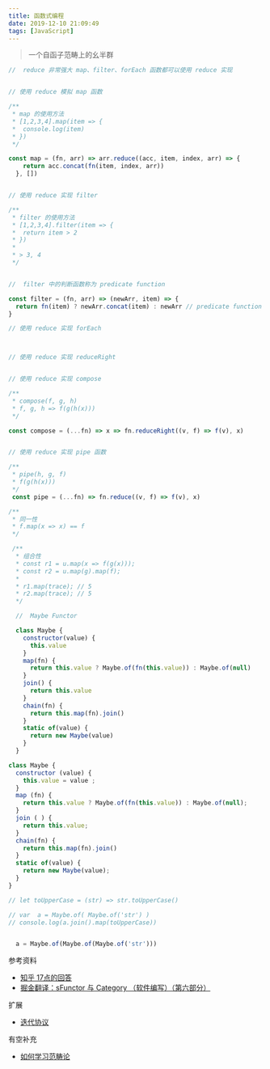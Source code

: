 ```yaml
---
title: 函数式编程
date: 2019-12-10 21:09:49
tags: [JavaScript]
---
```




 > 一个自函子范畴上的幺半群

```JavaScript
//  reduce 非常强大 map、filter、forEach 函数都可以使用 reduce 实现


// 使用 reduce 模拟 map 函数

/**
 * map 的使用方法
 * [1,2,3,4].map(item => {
 *  console.log(item)
 * })
 */

const map = (fn, arr) => arr.reduce((acc, item, index, arr) => {
    return acc.concat(fn(item, index, arr))
  }, [])


// 使用 reduce 实现 filter

/**
 * filter 的使用方法
 * [1,2,3,4].filter(item => {
 *  return item > 2
 * })
 * 
 * > 3, 4
 */


//  filter 中的判断函数称为 predicate function

const filter = (fn, arr) => (newArr, item) => {
  return fn(item) ? newArr.concat(item) : newArr // predicate function
}

// 使用 reduce 实现 forEach



// 使用 reduce 实现 reduceRight


// 使用 reduce 实现 compose

/**
 * compose(f, g, h)
 * f, g, h => f(g(h(x)))
 */

const compose = (...fn) => x => fn.reduceRight((v, f) => f(v), x)


// 使用 reduce 实现 pipe 函数

/**
 * pipe(h, g, f)
 * f(g(h(x)))
 */
 const pipe = (...fn) => fn.reduce((v, f) => f(v), x)

/**
 * 同一性
 * f.map(x => x) == f
 */

 /**
  * 组合性
  * const r1 = u.map(x => f(g(x)));
  * const r2 = u.map(g).map(f);
  * 
  * r1.map(trace); // 5
  * r2.map(trace); // 5
  */

  //  Maybe Functor

  class Maybe {
    constructor(value) {
      this.value
    }
    map(fn) {
      return this.value ? Maybe.of(fn(this.value)) : Maybe.of(null)
    }
    join() {
      return this.value
    }
    chain(fn) {
      return this.map(fn).join()
    }
    static of(value) {
      return new Maybe(value)
    }
  }

class Maybe {
  constructor (value) {
    this.value = value ;
  }      
  map (fn) {
    return this.value ? Maybe.of(fn(this.value)) : Maybe.of(null);
  }
  join ( ) {
    return this.value;
  }
  chain(fn) {
    return this.map(fn).join()
  }
  static of(value) {
    return new Maybe(value);
  }
}

// let toUpperCase = (str) => str.toUpperCase()

// var  a = Maybe.of( Maybe.of('str') ) 
// console.log(a.join().map(toUpperCase))


  a = Maybe.of(Maybe.of(Maybe.of('str')))
```


参考资料


- [知乎 17点的回答](https://www.zhihu.com/question/19635359/answer/172074046)
- [掘金翻译：sFunctor 与 Category （软件编写）（第六部分）](https://github.com/xitu/gold-miner/blob/master/TODO/functors-categories.md)

扩展

- [迭代协议](https://developer.mozilla.org/zh-CN/docs/Web/JavaScript/Reference/Iteration_protocols)

有空补充

- [如何学习范畴论](https://www.zhihu.com/question/20448295)